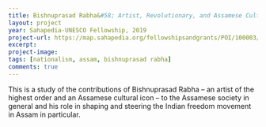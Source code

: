 ```yaml
---
title: Bishnuprasad Rabha&#58; Artist, Revolutionary, and Assamese Cultural Icon
layout: project
year: Sahapedia-UNESCO Fellowship, 2019 
project-url: https://map.sahapedia.org/fellowshipsandgrants/POI/100003/11405
excerpt: 
project-image: 
tags: [nationalism, assam, bishnuprasad rabha]
comments: true
---
```

This is a study of the contributions of Bishnuprasad Rabha – an artist of the highest order and an Assamese cultural icon – to the Assamese society in general and his role in shaping and steering the Indian freedom movement in Assam in particular.